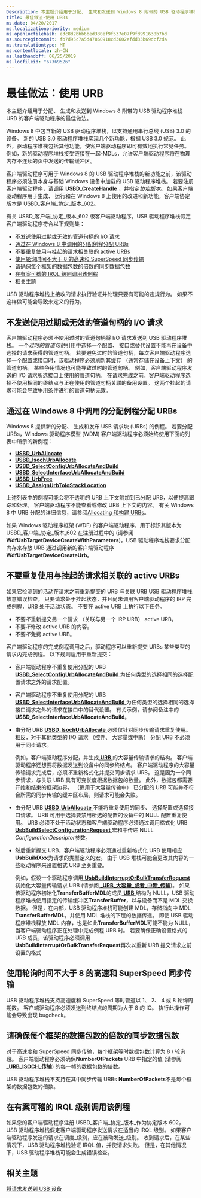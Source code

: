 ```yaml
---
Description: 本主题介绍用于分配、 生成和发送到 Windows 8 附带的 USB 驱动程序堆栈 URB 的客户端驱动程序的最佳做法。
title: 最佳做法-使用 URBs
ms.date: 04/20/2017
ms.localizationpriority: medium
ms.openlocfilehash: e3c8d2bbb6bed330ef9f537e07f9fd991638b7bd
ms.sourcegitcommit: fb7d95c7a5d47860918cd3602efdd33b69dcf2da
ms.translationtype: MT
ms.contentlocale: zh-CN
ms.lasthandoff: 06/25/2019
ms.locfileid: "67369526"
---
```

# <a name="best-practices-using-urbs"></a>最佳做法：使用 URB


本主题介绍用于分配、 生成和发送到 Windows 8 附带的 USB 驱动程序堆栈 URB 的客户端驱动程序的最佳做法。

Windows 8 中包含新的 USB 驱动程序堆栈，以支持通用串行总线 (USB) 3.0 的设备。 新的 USB 3.0 驱动程序堆栈实现几个新功能，根据 USB 3.0 规范。 此外，驱动程序堆栈包括其他功能，使客户端驱动程序即可有效地执行常见任务。 例如，新的驱动程序堆栈接受链接在一起-MDLs，允许客户端驱动程序将在物理内存不连续的页中发送的传输缓冲区。

客户端驱动程序可用于 Windows 8 的 USB 驱动程序堆栈的新功能之前，该驱动程序必须注册本身与基础 Windows 设备中加载的 USB 驱动程序堆栈。 若要注册客户端驱动程序，请调用[ **USBD\_CreateHandle** ](https://docs.microsoft.com/windows-hardware/drivers/ddi/content/usbdlib/nf-usbdlib-usbd_createhandle) ，并指定*协定版本*。 如果客户端驱动程序用于生成、 运行和在 Windows 8 上使用的改进和新功能，客户端协定版本是 USBD\_客户端\_协定\_版本\_602。

有关 USBD\_客户端\_协定\_版本\_602 版客户端驱动程序，USB 驱动程序堆栈假定客户端驱动程序符合以下规则集：

-   [不发送使用过期或无效的管道句柄的 I/O 请求](#do-not-send-io-requests-by-using-stale-or-invalid-pipe-handles)
-   [通过在 Windows 8 中调用的分配例程分配 URBs](#allocate-urbs-by-calling-allocation-routines-in-windows8)
-   [不要重复使用与挂起的请求相关联的 active URBs](#do-not-reuse-active-urbs-associated-with-pending-requests)
-   [使用轮询时间不大于 8 的高速和 SuperSpeed 同步传输](#do-not-use-polling-period-greater-than-8-for-high-speed-and-superspeed-isochronous-transfers)
-   [请确保每个框架的数据包数的倍数的同步数据包数](#make-sure-that-the-number-of-isochronous-packets-that-is-a-multiple-of-number-of-packets-per-frame)
-   [在有案可稽的 IRQL 级别调用该例程](#call-the-routine-at-the-documented-irql-level)
-   [相关主题](#related-topics)

USB 驱动程序堆栈上接收的请求执行验证并处理只要有可能的违规行为。 如果不这样做可能会导致未定义的行为。

## <a name="do-not-send-io-requests-by-using-stale-or-invalid-pipe-handles"></a>不发送使用过期或无效的管道句柄的 I/O 请求


客户端驱动程序必须*不*使用过时的管道句柄将 I/O 请求发送到 USB 驱动程序堆栈。 一个*过时的管道句柄*引用中选择一个配置、 接口或替代设置不能再在设备中选择的请求获得的管道句柄。 若要避免过时的管道句柄，每次客户端驱动程序选择一个配置或接口时，该驱动程序必须刷新其缓存 （通常存储在设备上下文） 的管道句柄。 某些争用情况也可能导致过时的管道句柄。 例如，客户端驱动程序发送的 I/O 请求所选接口上使用的管道句柄。 在请求完成之前，客户端驱动程序选择不使用相同的终结点与正在使用的管道句柄关联的备用设置。 这两个挂起的请求可能会导致争用条件进行的管道句柄无效。

## <a name="allocate-urbs-by-calling-allocation-routines-in-windows8"></a>通过在 Windows 8 中调用的分配例程分配 URBs


Windows 8 提供新的分配、 生成和发布 USB 请求块 (URBs) 的例程。 若要分配 URBs，Windows 驱动程序模型 (WDM) 客户端驱动程序必须始终使用下面的列表中所示的新例程：

-   [**USBD\_UrbAllocate**](https://docs.microsoft.com/windows-hardware/drivers/ddi/content/usbdlib/nf-usbdlib-usbd_urballocate)
-   [**USBD\_IsochUrbAllocate**](https://docs.microsoft.com/windows-hardware/drivers/ddi/content/usbdlib/nf-usbdlib-usbd_isochurballocate)
-   [**USBD\_SelectConfigUrbAllocateAndBuild**](https://docs.microsoft.com/windows-hardware/drivers/ddi/content/usbdlib/nf-usbdlib-usbd_selectconfigurballocateandbuild)
-   [**USBD\_SelectInterfaceUrbAllocateAndBuild**](https://docs.microsoft.com/windows-hardware/drivers/ddi/content/usbdlib/nf-usbdlib-usbd_selectinterfaceurballocateandbuild)
-   [**USBD\_UrbFree**](https://docs.microsoft.com/windows-hardware/drivers/ddi/content/usbdlib/nf-usbdlib-usbd_urbfree)
-   [**USBD\_AssignUrbToIoStackLocation**](https://docs.microsoft.com/windows-hardware/drivers/ddi/content/usbdlib/nf-usbdlib-usbd_assignurbtoiostacklocation)

上述列表中的例程可能会将不透明的 URB 上下文附加到已分配 URB，以便提高跟踪和处理。 客户端驱动程序不能查看或修改 URB 上下文的内容。 有关 Windows 8 中 URB 分配的详细信息，请参阅[Allocating 和构建 URBs](how-to-add-xrb-support-for-client-drivers.md)。

如果 Windows 驱动程序框架 (WDF) 的客户端驱动程序，用于标识其版本为 USBD\_客户端\_协定\_版本\_602 在注册过程中的 (请参阅**WdfUsbTargetDeviceCreateWithParameters**)，USB 驱动程序堆栈要求分配内存来存放 URB 通过调用新的客户端驱动程序**WdfUsbTargetDeviceCreateUrb**。

## <a name="do-not-reuse-active-urbs-associated-with-pending-requests"></a>不要重复使用与挂起的请求相关联的 active URBs


如果它检测到的活动在请求之前重新提交的 URB 与关联 URB USB 驱动程序堆栈故意错误检查。 只要请求处于挂起状态，并且尚未调用客户端驱动程序的 IRP 完成例程，URB 处于活动状态。 不要在 active URB 上执行以下任务。

-   不要*不*重新提交另一个请求 （关联与另一个 IRP URB） active URB。
-   不要*不*修改 active URB 的内容。
-   不要*不*免费 active URB。

客户端驱动程序的完成例程调用之后，驱动程序可以重新提交 URBs 某些类型的请求内完成例程。 以下规则适用于重新提交：

-   客户端驱动程序不重复使用分配的 URB [ **USBD\_SelectConfigUrbAllocateAndBuild** ](https://docs.microsoft.com/windows-hardware/drivers/ddi/content/usbdlib/nf-usbdlib-usbd_selectconfigurballocateandbuild)为任何类型的选择相同的选择配置请求之外的请求配置。
-   客户端驱动程序不重复使用分配的 URB [ **USBD\_SelectInterfaceUrbAllocateAndBuild** ](https://docs.microsoft.com/windows-hardware/drivers/ddi/content/usbdlib/nf-usbdlib-usbd_selectinterfaceurballocateandbuild)为任何类型的选择相同的选择接口请求之外的请求在接口中的替代设置。 有关示例，请参阅备注中的**USBD\_SelectInterfaceUrbAllocateAndBuild**。
-   由分配 URB [ **USBD\_IsochUrbAllocate** ](https://docs.microsoft.com/windows-hardware/drivers/ddi/content/usbdlib/nf-usbdlib-usbd_isochurballocate)必须仅针对同步传输请求重复使用。 相反，对于其他类型的 I/O 请求 （控件、 大容量或中断） 分配 URB 不必须用于同步请求。

    例如，客户端驱动程序分配，并生成[ **URB** ](https://docs.microsoft.com/windows-hardware/drivers/ddi/content/usb/ns-usb-_urb)的大容量传输请求的结构。 客户端驱动程序还想要将数据发送到设备中的同步终结点。 客户端驱动程序的大容量传输请求完成后，必须*不*重新格式化并提交同步请求 URB。 这是因为一个同步请求，与关联 URB 具有可变长度根据数据包的数量。 此外，数据包都需要开始和结束的框架边界。 （适用于大容量传输中） 已分配的 URB 可能并不符合所需的同步传输的缓冲区布局，则请求可能会失败。

-   由分配 URB [ **USBD\_UrbAllocate** ](https://docs.microsoft.com/windows-hardware/drivers/ddi/content/usbdlib/nf-usbdlib-usbd_urballocate)不能将重复使用的同步、 选择配置或选择接口请求。 URB 可用于选择要禁用所选的配置的设备中的 NULL 配置重复使用。 URB 必须不处于活动状态和客户端驱动程序必须通过调用格式化 URB [ **UsbBuildSelectConfigurationRequest** ](https://docs.microsoft.com/previous-versions/ff538968(v=vs.85))宏和中传递 NULL *ConfigurationDescriptor*参数。
-   然后重新提交 URB，客户端驱动程序必须通过重新格式化 URB 使用相应**UsbBuildXxx**为请求的类型定义的宏。 由于 USB 堆栈可能会更改其内容的一些驱动程序来设置格式 URB 至关重要。

    例如，假设一个驱动程序调用[ **UsbBuildInterruptOrBulkTransferRequest** ](https://docs.microsoft.com/windows-hardware/drivers/ddi/content/usbdlib/nf-usbdlib-usbbuildinterruptorbulktransferrequest)初始化大容量传输请求 URB (请参阅[  **\_URB\_大容量\_或者\_中断\_传输**](https://docs.microsoft.com/windows-hardware/drivers/ddi/content/usb/ns-usb-_urb_bulk_or_interrupt_transfer))。 如果该驱动程序初始化**TransferBufferMDL**的成员[ **URB** ](https://docs.microsoft.com/windows-hardware/drivers/ddi/content/usb/ns-usb-_urb)结构为 NULL，USB 驱动程序堆栈使用指定的传输缓冲区**TransferBuffer**，以与设备而不是 MDL 交换数据。 但是，在内部，USB 驱动程序堆栈可能创建 MDL，存储指向中 MDL **TransferBufferMDL**，并使用 MDL 堆栈的下层的数据传递。 即使 USB 驱动程序堆栈释放 MDL 内存，也是如此**TransferBufferMDL**可能不能为 NULL，当客户端驱动程序正在处理中完成例程 URB 时。 若要确保正确设置格式的 URB 成员，该驱动程序必须调用**UsbBuildInterruptOrBulkTransferRequest**再次以重新 URB 提交请求之前设置的格式

## <a name="do-not-use-polling-period-greater-than-8-for-high-speed-and-superspeed-isochronous-transfers"></a>使用轮询时间不大于 8 的高速和 SuperSpeed 同步传输


USB 驱动程序堆栈支持高速度和 SuperSpeed 等时管道以 1、 2、 4 或 8 轮询周期数。 客户端驱动程序必须发送到终结点的周期为大于 8 的 IO。 执行此操作可能会导致出现 bugcheck。

## <a name="make-sure-that-the-number-of-isochronous-packets-that-is-a-multiple-of-number-of-packets-per-frame"></a>请确保每个框架的数据包数的倍数的同步数据包数


对于高速度和 SuperSpeed 同步传输，每个框架等时数据包数计算为 8 / 轮询段。 客户端驱动程序必须确保**NumberOfPackets** URB 中指定的值 (请参阅[  **\_URB\_ISOCH\_传输**](https://docs.microsoft.com/windows-hardware/drivers/ddi/content/usb/ns-usb-_urb_isoch_transfer)) 的每一帧的数据包数的倍数。

USB 驱动程序堆栈不支持在其中同步传输 URBs **NumberOfPackets**不是每个框架的数据包数的倍数。

## <a name="call-the-routine-at-the-documented-irql-level"></a>在有案可稽的 IRQL 级别调用该例程


如果您的客户端驱动程序注册 USBD\_客户端\_协定\_版本\_作为协定版本 602，USB 驱动程序堆栈假定客户端驱动程序发送请求在适当的 IRQL 级别。 如果客户端驱动程序发送的请求在调度\_级别，应在被动发送\_级别。 收到请求后，在某些情况下，USB 驱动程序堆栈验证 IRQL 值，并使请求失败。 但是，在其他情况下，USB 驱动程序堆栈可能会生成错误检查。

## <a name="related-topics"></a>相关主题
[将请求发送到 USB 设备](communicating-with-a-usb-device.md)  



